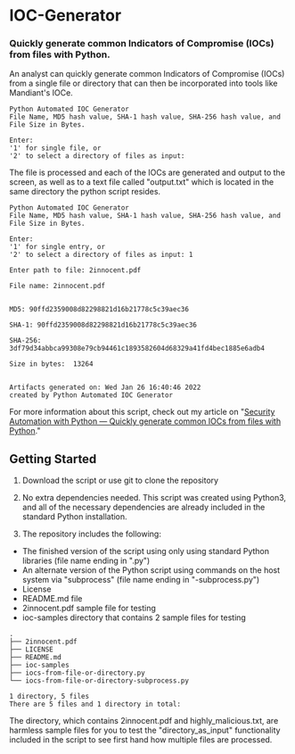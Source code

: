 # IOC-Generator

### Quickly generate common Indicators of Compromise (IOCs) from files with Python.

An analyst can quickly generate common Indicators of Compromise (IOCs) from a single file or directory that can then be incorporated into tools like Mandiant's IOCe.

``` noLineNumbers
Python Automated IOC Generator 
File Name, MD5 hash value, SHA-1 hash value, SHA-256 hash value, and File Size in Bytes.

Enter: 
'1' for single file, or 
'2' to select a directory of files as input: 
```

The file is processed and each of the IOCs are generated and output to the screen, as well as to a text file called "output.txt" which is located in the same directory the python script resides.

``` noLineNumbers
Python Automated IOC Generator 
File Name, MD5 hash value, SHA-1 hash value, SHA-256 hash value, and File Size in Bytes.

Enter: 
'1' for single entry, or 
'2' to select a directory of files as input: 1

Enter path to file: 2innocent.pdf

File name: 2innocent.pdf


MD5: 90ffd2359008d82298821d16b21778c5c39aec36

SHA-1: 90ffd2359008d82298821d16b21778c5c39aec36

SHA-256: 3df79d34abbca99308e79cb94461c1893582604d68329a41fd4bec1885e6adb4

Size in bytes:  13264


Artifacts generated on: Wed Jan 26 16:40:46 2022
created by Python Automated IOC Generator
```

For more information about this script, check out my article on "[Security Automation with Python — Quickly generate common IOCs from files with Python](https://www.brettfullam.com/security-automation-with-python-quickly-generate-common-io-cs-from-files-with-python  "Quickly generate common IOCs from files with Python")." 

## Getting Started

1. Download the script or use git to clone the repository

2. No extra dependencies needed.  This script was created using Python3, and all of the necessary dependencies are already included in the standard Python installation.

3. The repository includes the following:

* The finished version of the script using only using standard Python libraries (file name ending in ".py")
* An alternate version of the Python script using commands on the host system via "subprocess" (file name ending in "-subprocess.py")
* License
* README.md file
* 2innocent.pdf sample file for testing
* ioc-samples directory that contains 2 sample files for testing

``` nolinenumbers
.
├── 2innocent.pdf
├── LICENSE
├── README.md
├── ioc-samples
├── iocs-from-file-or-directory.py
└── iocs-from-file-or-directory-subprocess.py

1 directory, 5 files
There are 5 files and 1 directory in total:
```
The directory, which contains 2innocent.pdf and highly_malicious.txt, are harmless sample files for you to test the "directory_as_input" functionality included in the script to see first hand how multiple files are processed.

